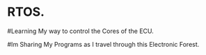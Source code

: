 # RTOS.

#Learning My way to control the Cores of the ECU.

#Im Sharing My Programs as I travel through this Electronic Forest.
